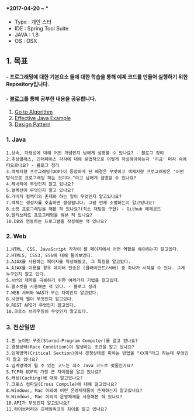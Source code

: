 #### *2017-04-20 ~ *  

- Type : 개인 스터
- IDE : Spring Tool Suite
- JAVA : 1.8
- OS : OSX  

## 1. 목표
#### - 프로그래밍에 대한 기본요소 들에 대한 학습을 통해 예제 코드를 만들어 실행하기 위한 Repository입니다.
#### - [블로그](http://postitforhooney.tistory.com/entry/Important-%ED%94%84%EB%A1%9C%EA%B7%B8%EB%9E%98%EB%A8%B8%EB%A1%9C%EC%84%9C-%EC%A7%88%EB%AC%B8%EC%97%90-%EC%A0%95%EB%8B%B5%EC%9D%84-%EC%B0%BE%EA%B8%B0-%EC%9C%84%ED%95%B4-%EB%85%B8%EB%A0%A5%ED%95%98%EB%8A%94-%EC%97%AC%EC%A0%95-%EC%A7%88%EB%AC%B8%EC%97%90-%EB%8B%B5%ED%95%98%EA%B8%B0)를 통해 공부한 내용을 공유합니다.

1. [Go to Algorithm](https://github.com/Seolhun/java-example/tree/feature/algorithm/src/main/java/com/algorithm)
2. [Effective Java Example](https://github.com/Seolhun/java-example/tree/feature/algorithm/src/main/java/com/effective/)
3. [Design Pattern](https://github.com/Seolhun/java-example/tree/feature/algorithm/src/main/java/com/pattern/)

### 1. Java
	1.상속, 다형성에 대해 어떤 개념인지 남에게 설명할 수 있나요? - 블로그 정리
	2.추상클래스, 인터페이스 각각에 대해 문법적으로 어떻게 작성해야하는지 '지금' 머리 속에 떠오르나요? - 블로그 정리
	3.객체지향 프로그래밍(OOP)이 등장하게 된 배경은 무엇이고 객체지향 프로그래밍은 "어떤 방식으로 프로그래밍 하는 것이다."라고 남에게 설명할 수 있나요?
	4.제네릭이 무엇인지 알고 있나요?
	5.컬렉션이 무엇인지 알고 있나요?
	6.가비지 컬렉터의 존재와 하는 일이 무엇인지 알고있나요?
	7.객체는 생성자를 호출하면 생성됩니다. 그럼 언제 소멸하는지 알고있나요?
	8.소켓 프로그래밍을 해본 적 있나요?(최소 채팅방 구현) - Github 예제코드
	9.멀티쓰레드 프로그래밍을 해본 적 있나요?
	10.DB와 연동하는 프로그램을 작성해본 적 있나요?

### 2. Web
	1.HTML, CSS, JavaScript 각각이 웹 페이지에서 어떤 역할을 해야하는지 알고있다.
	2.HTML5, CSS3, ES6에 대해 들어보았다.
	3.AJAX를 사용하는 페이지를 작성해봤고, 그 특징을 알고있다.
	4.AJAX를 이용할 경우 데이터 전송은 (클라이언트/서버) 중 하나가 시작할 수 있다. 그게 누구인지 알고 있다.
	5.4번의 제약을 극복하기 위한 여러가지 기법을 알고있다.
	6.웹소켓을 사용해본 적 있다. - 블로그 정리
	7.WEB 서버와 WAS가 무슨 차이인지 알고있다.
	8.시맨틱 웹이 무엇인지 알고있다.
	9.REST API가 무엇인지 알고있다.
	10.크로스 브라우징이 무엇인지 알고있다.


### 3. 전산일반
	1.폰 노이만 구조(Stored-Program Computer)를 알고 있나요?
	2.경쟁상태(Race Condition)이 발생하는 조건을 알고 있나요?
	3.임계영역(Critical Section)에서 경쟁상태를 피하는 방법을 "XX화"라고 하는데 무엇인지 알고 있나요?
	4.임계영역이 될 수 있는 코드는 최소 Java 코드로 몇줄인가요?
	5.TCP와 UDP의 가장 큰 차이점을 알고 있나요?
	6.캐싱(Caching)에 대해 알고있나요?
	7.크로스 컴파일(Cross Compile)에 대해 알고있나요?
	8.Windows, Mac 이외에 어떤 운영체제들이 존재하는지 알고있나요?
	9.Windows, Mac 이외의 운영체제를 사용해본 적 있나요?
	10.API가 무엇인지 알고있나요?
	11.라이브러리와 프레임워크의 차이를 알고 있나요?

